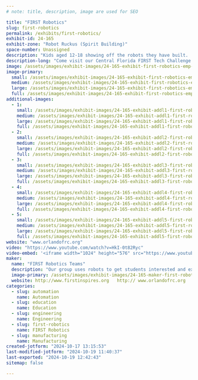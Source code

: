 ```yaml
---
# note: title, description, image are used for SEO

title: "FIRST Robotics"
slug: first-robotics
permalink: /exhibits/first-robotics/
exhibit-id: 24-165
exhibit-zone: "Robot Ruckus (Spirit Building)"
space-number: Unassigned
description: "Kids aged 12-18 showing off the robots they have built.   They may even let you drive!!"
description-long: "Come visit our Central Florida FIRST Tech Challenge and FIRST Robotics Competition Teams showing off the robots they have built.   These students aged 12-18 take pride in the machines they have created and would love to share all the ins and outs of the strategy/design and build process with you.   They might even let you drive one."
image: /assets/images/exhibit-images/24-165-exhibit-first-robotics-emp-2023-03-16-145-large.jpg
image-primary: 
  small: /assets/images/exhibit-images/24-165-exhibit-first-robotics-emp-2023-03-16-145-small.jpg
  medium: /assets/images/exhibit-images/24-165-exhibit-first-robotics-emp-2023-03-16-145-medium.jpg
  large: /assets/images/exhibit-images/24-165-exhibit-first-robotics-emp-2023-03-16-145-large.jpg
  full: /assets/images/exhibit-images/24-165-exhibit-first-robotics-emp-2023-03-16-145-full.jpg
additional-images: 
  - 1:
    small: /assets/images/exhibit-images/24-165-exhibit-addl1-first-robotics-2024-03-14-elizabeth-marini-photography-first-south-florida-243-small.JPG
    medium: /assets/images/exhibit-images/24-165-exhibit-addl1-first-robotics-2024-03-14-elizabeth-marini-photography-first-south-florida-243-medium.JPG
    large: /assets/images/exhibit-images/24-165-exhibit-addl1-first-robotics-2024-03-14-elizabeth-marini-photography-first-south-florida-243-large.JPG
    full: /assets/images/exhibit-images/24-165-exhibit-addl1-first-robotics-2024-03-14-elizabeth-marini-photography-first-south-florida-243-full.JPG
  - 2:
    small: /assets/images/exhibit-images/24-165-exhibit-addl2-first-robotics-2024-03-15-elizabeth-marini-photography-first-south-florida-272-small.JPG
    medium: /assets/images/exhibit-images/24-165-exhibit-addl2-first-robotics-2024-03-15-elizabeth-marini-photography-first-south-florida-272-medium.JPG
    large: /assets/images/exhibit-images/24-165-exhibit-addl2-first-robotics-2024-03-15-elizabeth-marini-photography-first-south-florida-272-large.JPG
    full: /assets/images/exhibit-images/24-165-exhibit-addl2-first-robotics-2024-03-15-elizabeth-marini-photography-first-south-florida-272-full.JPG
  - 3:
    small: /assets/images/exhibit-images/24-165-exhibit-addl3-first-robotics-2024-03-15-elizabeth-marini-photography-first-south-florida-311-small.JPG
    medium: /assets/images/exhibit-images/24-165-exhibit-addl3-first-robotics-2024-03-15-elizabeth-marini-photography-first-south-florida-311-medium.JPG
    large: /assets/images/exhibit-images/24-165-exhibit-addl3-first-robotics-2024-03-15-elizabeth-marini-photography-first-south-florida-311-large.JPG
    full: /assets/images/exhibit-images/24-165-exhibit-addl3-first-robotics-2024-03-15-elizabeth-marini-photography-first-south-florida-311-full.JPG
  - 4:
    small: /assets/images/exhibit-images/24-165-exhibit-addl4-first-robotics-2024-03-15-elizabeth-marini-photography-first-south-florida-315-small.JPG
    medium: /assets/images/exhibit-images/24-165-exhibit-addl4-first-robotics-2024-03-15-elizabeth-marini-photography-first-south-florida-315-medium.JPG
    large: /assets/images/exhibit-images/24-165-exhibit-addl4-first-robotics-2024-03-15-elizabeth-marini-photography-first-south-florida-315-large.JPG
    full: /assets/images/exhibit-images/24-165-exhibit-addl4-first-robotics-2024-03-15-elizabeth-marini-photography-first-south-florida-315-full.JPG
  - 5:
    small: /assets/images/exhibit-images/24-165-exhibit-addl5-first-robotics-2024-03-16-elizabeth-marini-photography-first-south-florida-120-small.jpg
    medium: /assets/images/exhibit-images/24-165-exhibit-addl5-first-robotics-2024-03-16-elizabeth-marini-photography-first-south-florida-120-medium.jpg
    large: /assets/images/exhibit-images/24-165-exhibit-addl5-first-robotics-2024-03-16-elizabeth-marini-photography-first-south-florida-120-large.jpg
    full: /assets/images/exhibit-images/24-165-exhibit-addl5-first-robotics-2024-03-16-elizabeth-marini-photography-first-south-florida-120-full.jpg
website: "www.orlandofrc.org"
video: "https://www.youtube.com/watch?v=HkI-0t82Ryc"
video-embed: '<iframe width="1024" height="576" src="https://www.youtube.com/embed/HkI-0t82Ryc?feature=oembed" frameborder="0" allow="accelerometer; autoplay; clipboard-write; encrypted-media; gyroscope; picture-in-picture; web-share" referrerpolicy="strict-origin-when-cross-origin" allowfullscreen title="FIRST - Not a Robot"></iframe>'
maker: 
  name: "FIRST Robotics Teams"
  description: "Our group uses robots to get students interested and excited about Science and Technology.   We will have students from 12-18 demonstrating their robots, talking about the game it was built for and letting the general public drive their bots. "
  image-primary: /assets/images/exhibit-images/24-165-maker-first-robotics-firstlogo-medium.png
  website: http://www.firstinspires.org   http:// www.orlandofrc.org
categories: 
  - slug: automation
    name: Automation
  - slug: education
    name: Education
  - slug: engineering
    name: Engineering
  - slug: first-robotics
    name: FIRST Robotics
  - slug: manufacturing
    name: Manufacturing
created-jotform: "2024-10-17 13:15:53"
last-modified-jotform: "2024-10-19 11:40:37"
last-exported: "2024-10-19 12:42:43"
sitemap: false

---
```

